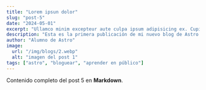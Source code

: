 ```yaml
---
title: "Lorem ipsun dolor"
slug: "post-5"
date: "2024-05-01"
excerpt: "Ullamco minim excepteur aute culpa ipsum adipisicing ex. Cupidatat incididunt eu laborum ut. Lorem excepteur enim <br><br> excepteur dolore eiusmod sint duis nostrud amet officia Lorem deserunt quis. Non reprehenderit ad nisi nisi ut adipisicing deserunt."
description: "Esta es la primera publicación de mi nuevo blog de Astro."
author: "Alumno de Astro"
image:
  url: "/img/blogs/2.webp"
  alt: "imagen del post 1"
tags: ["astro", "bloguear", "aprender en público"]
---
```


Contenido completo del post 5 en **Markdown**.

